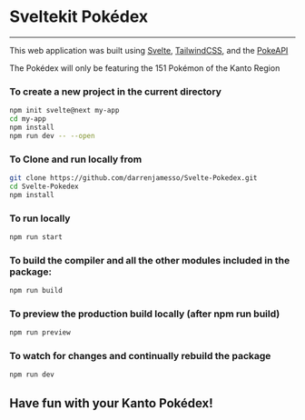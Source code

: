 # Sveltekit Pokédex
------

This web application was built using [Svelte](https://svelte.dev/), [TailwindCSS](https://tailwindcss.com/docs), and the [PokeAPI](https://pokeapi.co/)

The Pokédex will only be featuring the 151 Pokémon of the Kanto Region


### To create a new project in the current directory
```bash
npm init svelte@next my-app
cd my-app
npm install
npm run dev -- --open
```


### To Clone and run locally from
```bash
git clone https://github.com/darrenjamesso/Svelte-Pokedex.git
cd Svelte-Pokedex
npm install
```


### To run locally 
```bash
npm run start 
```


### To build the compiler and all the other modules included in the package:
```bash
npm run build 
```


### To preview the production build locally (after npm run build)
```bash
npm run preview
```


### To watch for changes and continually rebuild the package
```bash
npm run dev 
```



## Have fun with your Kanto Pokédex!

